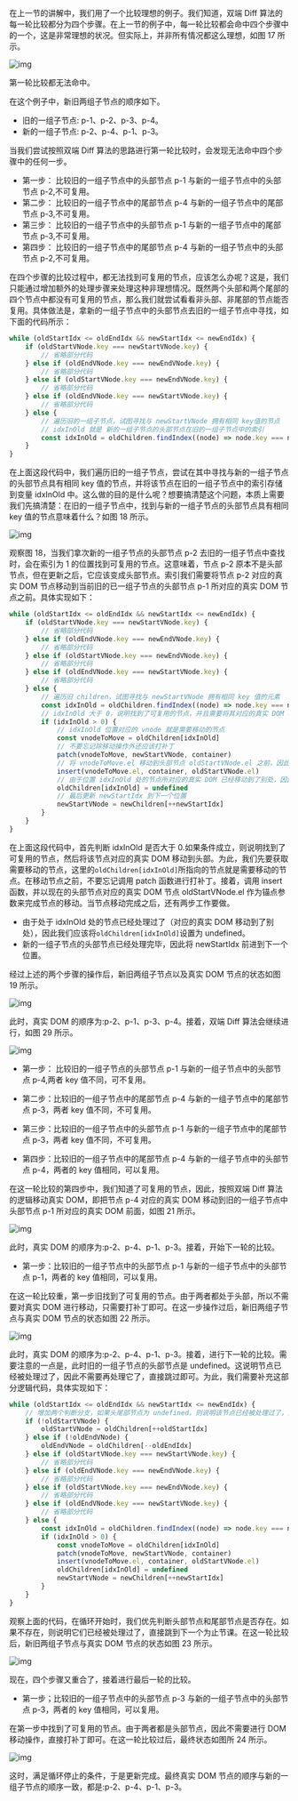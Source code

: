 在上一节的讲解中，我们用了一个比较理想的例子。我们知道，双端 Diff 算法的每一轮比较都分为四个步骤。在上一节的例子中，每一轮比较都会命中四个步骤中的一个，这是非常理想的状况。但实际上，并非所有情况都这么理想，如图 17 所示。

![img](../assets/VueImage/双端DIff-17.png)

第一轮比较都无法命中。

在这个例子中，新旧两组子节点的顺序如下。

- 旧的一组子节点: p-1、p-2、p-3、p-4。
- 新的一组子节点: p-2、p-4、p-1、p-3。

当我们尝试按照双端 Diff 算法的思路进行第一轮比较时，会发现无法命中四个步骤中的任何一步。

- 第一步： 比较旧的一组子节点中的头部节点 p-1 与新的一组子节点中的头部节点 p-2,不可复用。
- 第二步： 比较旧的一组子节点中的尾部节点 p-4 与新的一组子节点中的尾部节点 p-3,不可复用。
- 第三步： 比较旧的一组子节点中的头部节点 p-1 与新的一组子节点中的尾部节点 p-3,不可复用。
- 第四步： 比较旧的一组子节点中的尾部节点 p-4 与新的一组子节点中的头部节点 p-2,不可复用。

在四个步骤的比较过程中，都无法找到可复用的节点，应该怎么办呢？这是，我们只能通过增加额外的处理步骤来处理这种非理想情况。既然两个头部和两个尾部的四个节点中都没有可复用的节点，那么我们就尝试看看非头部、非尾部的节点能否复用。具体做法是，拿新的一组子节点中的头部节点去旧的一组子节点中寻找，如下面的代码所示：

```js
while (oldStartIdx <= oldEndIdx && newStartIdx <= newEndIdx) {
	if (oldStartVNode.key === newStartVNode.key) {
		// 省略部分代码
	} else if (oldEndVNode.key === newEndVNode.key) {
		// 省略部分代码
	} else if (oldStartVNode.key === newEndVNode.key) {
		// 省略部分代码
	} else if (oldEndVNode.key === newStartVNode.key) {
		// 省略部分代码
	} else {
		// 遍历旧的一组子节点，试图寻找与 newStartVNode 拥有相同 key值的节点
		// idxInOld 就是 新的一组子节点的头部节点在旧的一组子节点中的索引
		const idxInOld = oldChildren.findIndex((node) => node.key === newStartVNode.key)
	}
}
```

在上面这段代码中，我们遍历旧的一组子节点，尝试在其中寻找与新的一组子节点的头部节点具有相同 key 值的节点，并将该节点在旧的一组子节点中的索引存储到变量 idxInOld 中。这么做的目的是什么呢？想要搞清楚这个问题，本质上需要我们先搞清楚：在旧的一组子节点中，找到与新的一组子节点的头部节点具有相同 key 值的节点意味着什么？如图 18 所示。

![img](../assets/VueImage/双端DIff-18.png)

观察图 18，当我们拿次新的一组子节点的头部节点 p-2 去旧的一组子节点中查找时，会在索引为 1 的位置找到可复用的节点。这意味着，节点 p-2 原本不是头部节点，但在更新之后，它应该变成头部节点。索引我们需要将节点 p-2 对应的真实 DOM 节点移动到当前旧的已一组子节点的头部节点 p-1 所对应的真实 DOM 节点之前。具体实现如下：

```js
while (oldStartIdx <= oldEndIdx && newStartIdx <= newEndIdx) {
	if (oldStartVNode.key === newStartVNode.key) {
		// 省略部分代码
	} else if (oldEndVNode.key === newEndVNode.key) {
		// 省略部分代码
	} else if (oldStartVNode.key === newEndVNode.key) {
		// 省略部分代码
	} else if (oldEndVNode.key === newStartVNode.key) {
		// 省略部分代码
	} else {
		// 遍历旧 children，试图寻找与 newStartVNode 拥有相同 key 值的元素
		const idxInOld = oldChildren.findIndex((node) => node.key === newStartVNode.key)
		// idxInOld 大于 0，说明找到了可复用的节点，并且需要将其对应的真实 DOM 移动到头部
		if (idxInOld > 0) {
			// idxInOld 位置对应的 vnode 就是需要移动的节点
			const vnodeToMove = oldChildren[idxInOld]
			// 不要忘记除移动操作外还应该打补丁
			patch(vnodeToMove, newStartVNode, container)
			// 将 vnodeToMove.el 移动到头部节点 oldStartVNode.el 之前，因此使用后者作为锚点
			insert(vnodeToMove.el, container, oldStartVNode.el)
			// 由于位置 idxInOld 处的节点所对应的真实 DOM 已经移动到了别处，因此将其设置为 undefined
			oldChildren[idxInOld] = undefined
			// 最后更新 newStartIdx 到下一个位置
			newStartVNode = newChildren[++newStartIdx]
		}
	}
}
```

在上面这段代码中，首先判断 idxInOld 是否大于 0.如果条件成立，则说明找到了可复用的节点，然后将该节点对应的真实 DOM 移动到头部。为此，我们先要获取需要移动的节点，这里的`oldChildren[idxInOld]`所指向的节点就是需要移动的节点。在移动节点之前，不要忘记调用 patch 函数进行打补丁。接着，调用 insert 函数，并以现在的头部节点对应的真实 DOM 节点 oldStartVNode.el 作为锚点参数来完成节点的移动。当节点移动完成之后，还有两步工作要做。

- 由于处于 idxInOld 处的节点已经处理过了（对应的真实 DOM 移动到了别处），因此我们应该将`oldChildren[idxInOld]`设置为 undefined。
- 新的一组子节点的头部节点已经处理完毕，因此将 newStartIdx 前进到下一个位置。

经过上述的两个步骤的操作后，新旧两组子节点以及真实 DOM 节点的状态如图 19 所示。

![img](../assets/VueImage/双端DIff-19.png)

此时，真实 DOM 的顺序为:p-2、p-1、p-3、p-4。接着，双端 Diff 算法会继续进行，如图 29 所示。

![img](../assets/VueImage/双端DIff-20.png)

- 第一步： 比较旧的一组子节点的头部节点 p-1 与新的一组子节点中的头部节点 p-4,两者 key 值不同，可不复用。

- 第二步：比较旧的一组子节点中的尾部节点 p-4 与新的一组子节点中的尾部节点 p-3，两者 key 值不同，不可复用。

- 第三步：比较旧的一组子节点中的头部节点 p-1 与新的一组子节点中的尾部节点 p-3，两者 key 值不同，不可复用。

- 第四步：比较旧的一组子节点中的尾部节点 p-4 与新的一组子节点中的头部节点 p-4，两者的 key 值相同，可以复用。

在这一轮比较的第四步中，我们知道了可复用的节点，因此，按照双端 Diff 算法的逻辑移动真实 DOM，即把节点 p-4 对应的真实 DOM 移动到旧的一组子节点中头部节点 p-1 所对应的真实 DOM 前面，如图 21 所示。

![img](../assets/VueImage/双端DIff-21.png)

此时，真实 DOM 的顺序为:p-2、p-4、p-1、p-3。接着，开始下一轮的比较。

- 第一步：比较旧的一组子节点中的头部节点 p-1 与新的一组子节点中的头部节点 p-1，两者的 key 值相同，可以复用。

在这一轮比较重，第一步旧找到了可复用的节点。由于两者都处于头部，所以不需要对真实 DOM 进行移动，只需要打补丁即可。在这一步操作过后，新旧两组子节点与真实 DOM 节点的状态如图 22 所示。

![img](../assets/VueImage/双端DIff-22.png)

此时，真实 DOM 的顺序为:p-2、p-4、p-1、p-3。接着，进行下一轮的比较。需要注意的一点是，此时旧的一组子节点的头部节点是 undefined。这说明节点已经被处理过了，因此不需要再处理它了，直接跳过即可。为此，我们需要补充这部分逻辑代码，具体实现如下：

```js
while (oldStartIdx <= oldEndIdx && newStartIdx <= newEndIdx) {
	// 增加两个判断分支，如果头尾部节点为 undefined，则说明该节点已经被处理过了，直接跳到下一个位置
	if (!oldStartVNode) {
		oldStartVNode = oldChildren[++oldStartIdx]
	} else if (!oldEndVNode) {
		oldEndVNode = oldChildren[--oldEndIdx]
	} else if (oldStartVNode.key === newStartVNode.key) {
		// 省略部分代码
	} else if (oldEndVNode.key === newEndVNode.key) {
		// 省略部分代码
	} else if (oldStartVNode.key === newEndVNode.key) {
		// 省略部分代码
	} else if (oldEndVNode.key === newStartVNode.key) {
		// 省略部分代码
	} else {
		const idxInOld = oldChildren.findIndex((node) => node.key === newStartVNode.key)
		if (idxInOld > 0) {
			const vnodeToMove = oldChildren[idxInOld]
			patch(vnodeToMove, newStartVNode, container)
			insert(vnodeToMove.el, container, oldStartVNode.el)
			oldChildren[idxInOld] = undefined
			newStartVNode = newChildren[++newStartIdx]
		}
	}
}
```

观察上面的代码，在循环开始时，我们优先判断头部节点和尾部节点是否存在。如果不存在，则说明它们已经被处理过了，直接跳到下一个为止节课。在这一轮比较后，新旧两组子节点与真实 DOM 节点的状态如图 23 所示。

![img](../assets/VueImage/双端DIff-23.png)

现在，四个步骤又重合了，接着进行最后一轮的比较。

- 第一步；比较旧的一组子节点中的头部节点 p-3 与新的一组子节点中的头部节点 p-3，两者的 key 值相同，可以复用。

在第一步中找到了可复用的节点。由于两者都是头部节点，因此不需要进行 DOM 移动操作，直接打补丁即可。在这一轮比较过后，最终状态如图所 24 所示。

![img](../assets/VueImage/双端DIff-24.png)

这时，满足循环停止的条件，于是更新完成。最终真实 DOM 节点的顺序与新的一组子节点的顺序一致，都是:p-2、p-4、p-1、p-3。
